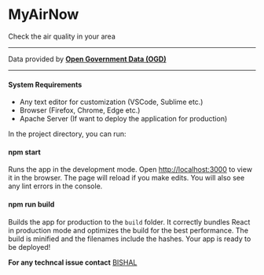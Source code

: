 # MyAirNow
Check the air quality in your area

---

Data provided by [**Open Government Data (OGD)**](https://data.gov.in/)

---

#### System Requirements
- Any text editor for customization (VSCode, Sublime etc.)
- Browser (Firefox, Chrome, Edge etc.)
- Apache Server (If want to deploy the application for production)

In the project directory, you can run:

#### npm start

Runs the app in the development mode.
Open [http://localhost:3000](http://localhost:3000) to view it in the browser.
The page will reload if you make edits. You will also see any lint errors in the console.

#### npm run build

Builds the app for production to the `build` folder. It correctly bundles React in production mode and optimizes the build for the best performance. The build is minified and the filenames include the hashes. Your app is ready to be deployed!

**For any techncal issue contact**
[BISHAL](https://www.linkedin.com/in/bishalnandi1996/)